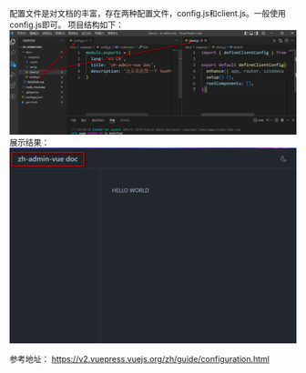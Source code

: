 配置文件是对文档的丰富，存在两种配置文件，config.js和client.js。一般使用config.js即可。
项目结构如下：
![](./asset//images/basic-setting.png)
展示结果：
![](./asset/images/basic-setting-result.png)

参考地址：
https://v2.vuepress.vuejs.org/zh/guide/configuration.html